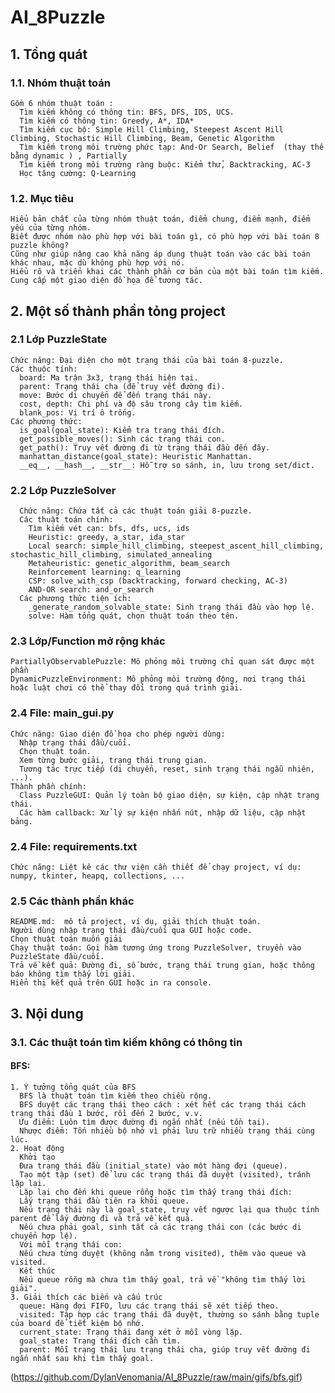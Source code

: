 # AI_8Puzzle
## 1. Tổng quát
  ### 1.1. Nhóm thuật toán
    Gồm 6 nhóm thuật toán :
      Tìm kiếm không có thông tin: BFS, DFS, IDS, UCS.
      Tìm kiếm có thông tin: Greedy, A*, IDA*
      Tìm kiếm cục bộ: Simple Hill Climbing, Steepest Ascent Hill Climbing, Stochastic Hill Climbing, Beam, Genetic Algorithm
      Tìm kiếm trong môi trường phức tạp: And-Or Search, Belief  (thay thế bằng dynamic ) , Partially
      Tìm kiếm trong môi trường ràng buộc: Kiểm thử, Backtracking, AC-3
      Học tăng cường: Q-Learning
    
  ### 1.2. Mục tiêu 
    Hiểu bản chất của từng nhóm thuật toán, điểm chung, điểm mạnh, điểm yếu của từng nhóm.
    Biết được nhóm nào phù hợp với bài toán gì, có phù hợp với bài toán 8 puzzle không?
    Cũng như giúp nâng cao khả năng áp dụng thuật toán vào các bài toán khác nhau, mặc dù không phù hợp với nó.
    Hiểu rõ và triển khai các thành phần cơ bản của một bài toán tìm kiếm.
    Cung cấp một giao diện đồ họa để tương tác.


## 2. Một số thành phần tỏng project
  ### 2.1 Lớp PuzzleState
    Chức năng: Đại diện cho một trạng thái của bài toán 8-puzzle.
    Các thuộc tính:
      board: Ma trận 3x3, trạng thái hiện tại.
      parent: Trạng thái cha (để truy vết đường đi).
      move: Bước di chuyển để đến trạng thái này.
      cost, depth: Chi phí và độ sâu trong cây tìm kiếm.
      blank_pos: Vị trí ô trống.
    Các phương thức:
      is_goal(goal_state): Kiểm tra trạng thái đích.
      get_possible_moves(): Sinh các trạng thái con.
      get_path(): Truy vết đường đi từ trạng thái đầu đến đây.
      manhattan_distance(goal_state): Heuristic Manhattan.
      __eq__, __hash__, __str__: Hỗ trợ so sánh, in, lưu trong set/dict.
  ### 2.2 Lớp PuzzleSolver
      Chức năng: Chứa tất cả các thuật toán giải 8-puzzle.
      Các thuật toán chính:
        Tìm kiếm vét cạn: bfs, dfs, ucs, ids
        Heuristic: greedy, a_star, ida_star
        Local search: simple_hill_climbing, steepest_ascent_hill_climbing, stochastic_hill_climbing, simulated_annealing
        Metaheuristic: genetic_algorithm, beam_search
        Reinforcement learning: q_learning
        CSP: solve_with_csp (backtracking, forward checking, AC-3)
        AND-OR search: and_or_search
      Các phương thức tiện ích:
        _generate_random_solvable_state: Sinh trạng thái đầu vào hợp lệ.
        solve: Hàm tổng quát, chọn thuật toán theo tên.
  ### 2.3 Lớp/Function mở rộng khác
    PartiallyObservablePuzzle: Mô phỏng môi trường chỉ quan sát được một phần
    DynamicPuzzleEnvironment: Mô phỏng môi trường động, nơi trạng thái hoặc luật chơi có thể thay đổi trong quá trình giải.
  ### 2.4 File: main_gui.py
    Chức năng: Giao diện đồ họa cho phép người dùng:
      Nhập trạng thái đầu/cuối.
      Chọn thuật toán.
      Xem từng bước giải, trạng thái trung gian.
      Tương tác trực tiếp (di chuyển, reset, sinh trạng thái ngẫu nhiên, ...).
    Thành phần chính:
      Class PuzzleGUI: Quản lý toàn bộ giao diện, sự kiện, cập nhật trạng thái.
      Các hàm callback: Xử lý sự kiện nhấn nút, nhập dữ liệu, cập nhật bảng.
  ### 2.4 File: requirements.txt
    Chức năng: Liệt kê các thư viện cần thiết để chạy project, ví dụ: numpy, tkinter, heapq, collections, ...
  ### 2.5 Các thành phần khác
    README.md:  mô tả project, ví dụ, giải thích thuật toán.
    Người dùng nhập trạng thái đầu/cuối qua GUI hoặc code.
    Chọn thuật toán muốn giải 
    Chạy thuật toán: Gọi hàm tương ứng trong PuzzleSolver, truyền vào PuzzleState đầu/cuối.
    Trả về kết quả: Đường đi, số bước, trạng thái trung gian, hoặc thông báo không tìm thấy lời giải.
    Hiển thị kết quả trên GUI hoặc in ra console.
    
## 3. Nội dung
  ### 3.1. Các thuật toán tìm kiếm không có thông tin
  #### BFS: 
    1. Ý tưởng tổng quát của BFS
      BFS là thuật toán tìm kiếm theo chiều rộng.
      BFS duyệt các trạng thái theo cách : xét hết các trạng thái cách trạng thái đầu 1 bước, rồi đến 2 bước, v.v.
      Ưu điểm: Luôn tìm được đường đi ngắn nhất (nếu tồn tại).
      Nhược điểm: Tốn nhiều bộ nhớ vì phải lưu trữ nhiều trạng thái cùng lúc.
    2. Hoạt động
      Khởi tạo
      Đưa trạng thái đầu (initial_state) vào một hàng đợi (queue).
      Tạo một tập (set) để lưu các trạng thái đã duyệt (visited), tránh lặp lại.
      Lặp lại cho đến khi queue rỗng hoặc tìm thấy trạng thái đích:
      Lấy trạng thái đầu tiên ra khỏi queue.
      Nếu trạng thái này là goal_state, truy vết ngược lại qua thuộc tính parent để lấy đường đi và trả về kết quả.
      Nếu chưa phải goal, sinh tất cả các trạng thái con (các bước di chuyển hợp lệ).
      Với mỗi trạng thái con:
      Nếu chưa từng duyệt (không nằm trong visited), thêm vào queue và visited.
      Kết thúc
      Nếu queue rỗng mà chưa tìm thấy goal, trả về "không tìm thấy lời giải".
    3. Giải thích các biến và cấu trúc
      queue: Hàng đợi FIFO, lưu các trạng thái sẽ xét tiếp theo.
      visited: Tập hợp các trạng thái đã duyệt, thường so sánh bằng tuple của board để tiết kiệm bộ nhớ.
      current_state: Trạng thái đang xét ở mỗi vòng lặp.
      goal_state: Trạng thái đích cần tìm.
      parent: Mỗi trạng thái lưu trạng thái cha, giúp truy vết đường đi ngắn nhất sau khi tìm thấy goal.
  
 (https://github.com/DylanVenomania/AI_8Puzzle/raw/main/gifs/bfs.gif)

    
   
    
    
